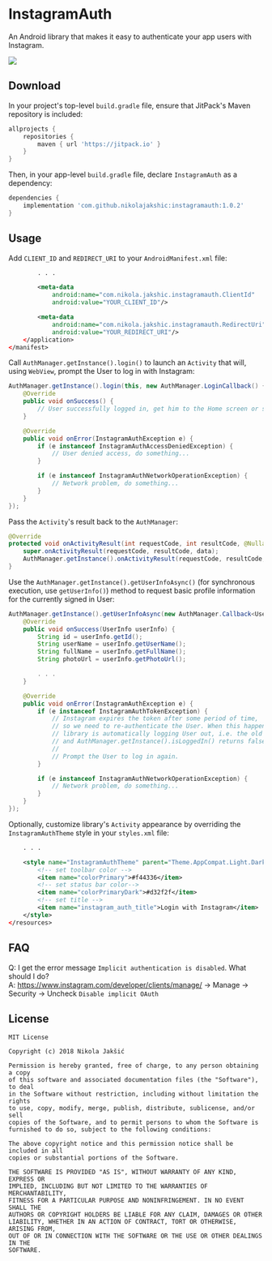 # InstagramAuth

An Android library that makes it easy to authenticate your app users with Instagram.

[![](https://jitpack.io/v/nikolajakshic/instagramauth.svg)](https://jitpack.io/#nikolajakshic/instagramauth)

## Download

In your project's top-level `build.gradle` file, ensure that JitPack's Maven repository is included:

```groovy
allprojects {
    repositories {
        maven { url 'https://jitpack.io' }
    }
}
```

Then, in your app-level `build.gradle` file, declare `InstagramAuth` as a dependency:

```groovy
dependencies {
    implementation 'com.github.nikolajakshic:instagramauth:1.0.2'
}
```

## Usage

Add `CLIENT_ID` and `REDIRECT_URI` to your `AndroidManifest.xml` file:

```xml
        . . .

        <meta-data
            android:name="com.nikola.jakshic.instagramauth.ClientId"
            android:value="YOUR_CLIENT_ID"/>

        <meta-data
            android:name="com.nikola.jakshic.instagramauth.RedirectUri"
            android:value="YOUR_REDIRECT_URI"/>
    </application>
</manifest>
```

Call `AuthManager.getInstance().login()` to launch  an `Activity` that will, using `WebView`, prompt the User
to log in with Instagram:

```java
AuthManager.getInstance().login(this, new AuthManager.LoginCallback() {
    @Override
    public void onSuccess() {
        // User successfully logged in, get him to the Home screen or something...
    }

    @Override
    public void onError(InstagramAuthException e) {
        if (e instanceof InstagramAuthAccessDeniedException) {
            // User denied access, do something...
        }

        if (e instanceof InstagramAuthNetworkOperationException) {
            // Network problem, do something...
        }
    }
});
```

Pass the `Activity`'s result back to the `AuthManager`:

```java
@Override
protected void onActivityResult(int requestCode, int resultCode, @Nullable Intent data) {
    super.onActivityResult(requestCode, resultCode, data);
    AuthManager.getInstance().onActivityResult(requestCode, resultCode, data);
}
```

Use the `AuthManager.getInstance().getUserInfoAsync()` (for synchronous execution, use `getUserInfo()`) method to request basic profile information for the currently signed in User:

```java
AuthManager.getInstance().getUserInfoAsync(new AuthManager.Callback<UserInfo>() {
    @Override
    public void onSuccess(UserInfo userInfo) {
        String id = userInfo.getId();
        String userName = userInfo.getUserName();
        String fullName = userInfo.getFullName();
        String photoUrl = userInfo.getPhotoUrl();

        . . .
    }

    @Override
    public void onError(InstagramAuthException e) {
        if (e instanceof InstagramAuthTokenException) {
            // Instagram expires the token after some period of time,
            // so we need to re-authenticate the User. When this happens,
            // library is automatically logging User out, i.e. the old token is removed
            // and AuthManager.getInstance().isLoggedIn() returns false.
            //
            // Prompt the User to log in again.
        }

        if (e instanceof InstagramAuthNetworkOperationException) {
            // Network problem, do something...
        }
    }
});
```

Optionally, customize library's `Activity` appearance by overriding the `InstagramAuthTheme` style in your `styles.xml` file:

```xml
    . . .

    <style name="InstagramAuthTheme" parent="Theme.AppCompat.Light.DarkActionBar">
        <!-- set toolbar color -->
        <item name="colorPrimary">#f44336</item>
        <!-- set status bar color-->
        <item name="colorPrimaryDark">#d32f2f</item>
        <!-- set title -->
        <item name="instagram_auth_title">Login with Instagram</item>
    </style>
</resources>
```

## FAQ

Q: I get the error message `Implicit authentication is disabled`. What should I do?  
A: https://www.instagram.com/developer/clients/manage/ -> Manage -> Security -> Uncheck `Disable implicit OAuth`

## License

```
MIT License

Copyright (c) 2018 Nikola Jakšić

Permission is hereby granted, free of charge, to any person obtaining a copy
of this software and associated documentation files (the "Software"), to deal
in the Software without restriction, including without limitation the rights
to use, copy, modify, merge, publish, distribute, sublicense, and/or sell
copies of the Software, and to permit persons to whom the Software is
furnished to do so, subject to the following conditions:

The above copyright notice and this permission notice shall be included in all
copies or substantial portions of the Software.

THE SOFTWARE IS PROVIDED "AS IS", WITHOUT WARRANTY OF ANY KIND, EXPRESS OR
IMPLIED, INCLUDING BUT NOT LIMITED TO THE WARRANTIES OF MERCHANTABILITY,
FITNESS FOR A PARTICULAR PURPOSE AND NONINFRINGEMENT. IN NO EVENT SHALL THE
AUTHORS OR COPYRIGHT HOLDERS BE LIABLE FOR ANY CLAIM, DAMAGES OR OTHER
LIABILITY, WHETHER IN AN ACTION OF CONTRACT, TORT OR OTHERWISE, ARISING FROM,
OUT OF OR IN CONNECTION WITH THE SOFTWARE OR THE USE OR OTHER DEALINGS IN THE
SOFTWARE.
```
